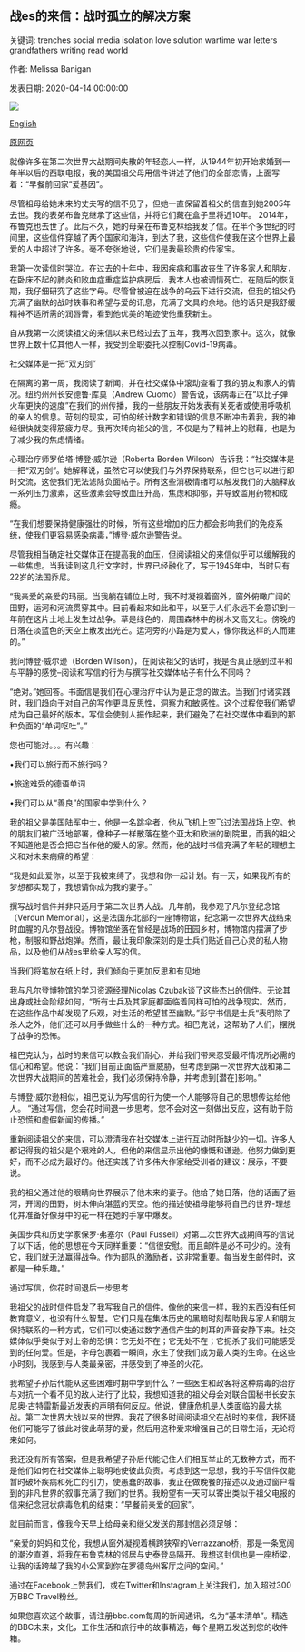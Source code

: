 ## 战es的来信：战时孤立的解决方案

关键词: trenches social media isolation love solution wartime war letters grandfathers writing read world

作者: Melissa Banigan

发表日期: 2020-04-14 00:00:00

![](https://ichef.bbci.co.uk/wwfeatures/live/624_351/images/live/p0/89/f9/p089f98z.jpg)

[English](Letters%20from%20the%20trenches%3A%20A%20wartime%20solution%20to%20isolation.md)

[原网页](https://www.bbc.com/travel/story/20200414-how-letter-writing-can-bring-us-together-in-tough-times)

就像许多在第二次世界大战期间失散的年轻恋人一样，从1944年初开始求婚到一年半以后的西联电报，我的美国祖父母用信件讲述了他们的全部恋情，上面写着：“早餐前回家”爱基因”。

尽管祖母给她未来的丈夫写的信不见了，但她一直保留着祖父的信直到她2005年去世。我的表弟布鲁克继承了这些信，并将它们藏在盒子里将近10年。 2014年，布鲁克也去世了。此后不久，她的母亲在布鲁克林给我发了信。在半个多世纪的时间里，这些信件穿越了两个国家和海洋，到达了我，这些信件使我在这个世界上最爱的人中超过了许多。毫不夸张地说，它们是我最珍贵的传家宝。

我第一次读信时哭泣。在过去的十年中，我因疾病和事故丧生了许多家人和朋友，在卧床不起的肺炎和败血症重症监护病房后，我本人也被调情死亡。在随后的恢复期，我仔细研究了这些字母。尽管曾被迫在战争的乌云下进行交流，但我的祖父仍充满了幽默的战时轶事和希望与爱的讯息，充满了文具的余地。他的话只是我舒缓精神不适所需的润唇膏，看到他优美的笔迹使他重获新生。

自从我第一次阅读祖父的来信以来已经过去了五年，我再次回到家中。这次，就像世界上数十亿其他人一样，我受到全职委托以控制Covid-19病毒。

社交媒体是一把“双刃剑”

在隔离的第一周，我阅读了新闻，并在社交媒体中滚动查看了我的朋友和家人的情况。纽约州州长安德鲁·库莫（Andrew Cuomo）警告说，该病毒正在“以比子弹火车更快的速度”在我们的州传播，我的一些朋友开始发表有关死者或使用呼吸机的亲人的信息。苛刻的现实，可怕的统计数字和错误的信息不断冲击着我，我的神经很快就变得筋疲力尽。我再次转向祖父的信，不仅是为了精神上的慰藉，也是为了减少我的焦虑情绪。

心理治疗师罗伯塔·博登·威尔逊（Roberta Borden Wilson）告诉我：“社交媒体是一把“双刃剑”。她解释说，虽然它可以使我们与外界保持联系，但它也可以进行即时交流，这使我们无法滤除负面帖子。所有这些消极情绪可以触发我们的大脑释放一系列压力激素，这些激素会导致血压升高，焦虑和抑郁，并导致滥用药物和成瘾。

“在我们想要保持健康强壮的时候，所有这些增加的压力都会影响我们的免疫系统，使我们更容易感染病毒，”博登·威尔逊警告说。

尽管我相当确定社交媒体正在提高我的血压，但阅读祖父的来信似乎可以缓解我的一些焦虑。当我读到这几行文字时，世界已经融化了，写于1945年中，当时只有22岁的法国乔尼。

“我亲爱的亲爱的玛丽。当我躺在铺位上时，我不时凝视着窗外，窗外俯瞰广阔的田野，运河和河流贯穿其中。目前看起来如此和平，以至于人们永远不会意识到一年前在这片土地上发生过战争。草是绿色的，周围森林中的树木又高又壮。傍晚的日落在淡蓝色的天空上散发出光芒。运河旁的小路是为爱人，像你我这样的人而建的。”

我问博登·威尔逊（Borden Wilson），在阅读祖父的话时，我是否真正感到过平和与平静的感觉–阅读和写信的行为与撰写社交媒体帖子有什么不同吗？

“绝对。”她回答。书面信是我们在心理治疗中认为是正念的做法。当我们付诸实践时，我们趋向于对自己的写作更具反思性，洞察力和敏感性。这个过程使我们希望成为自己最好的版本。写信会使别人振作起来，我们避免了在社交媒体中看到的那种负面的“单词呕吐”。”

您也可能对。。。有兴趣：

•我们可以旅行而不旅行吗？

•旅途难受的德语单词

•我们可以从“善良”的国家中学到什么？

我的祖父是美国陆军中士，他是一名跳伞者，他从飞机上空飞过法国战场上空。他的朋友们被广泛地部署，像种子一样散落在整个亚太和欧洲的剧院里，而我的祖父不知道他是否会把它当作他的爱人的家。然而，他的战时书信充满了年轻的理想主义和对未来病痛的希望：

“我是如此爱你，以至于我被束缚了。我想和你一起计划。有一天，如果我所有的梦想都实现了，我想请你成为我的妻子。”

撰写战时信件并非只适用于第二次世界大战。几年前，我参观了凡尔登纪念馆（Verdun Memorial），这是法国东北部的一座博物馆，纪念第一次世界大战结束时血腥的凡尔登战役。博物馆坐落在曾经是战场的田园乡村，博物馆内摆满了步枪，制服和野战炮弹。然而，最让我印象深刻的是士兵们贴近自己心灵的私人物品，以及他们从战es里给亲人写的信。

当我们将笔放在纸上时，我们倾向于更加反思和有见地

我与凡尔登博物馆的学习资源经理Nicolas Czubak谈了这些杰出的信件。无论其出身或社会阶级如何，“所有士兵及其家庭都面临着同样可怕的战争现实。然而，在这些作品中却发现了乐观，对生活的希望甚至幽默。”彭宁书信是士兵“表明除了杀人之外，他们还可以用手做些什么的一种方式。祖巴克说，这帮助了人们，摆脱了战争的恐怖。

祖巴克认为，战时的来信可以教会我们耐心，并给我们带来忍受最坏情况所必需的信心和希望。他说：“我们目前正面临严重威胁，但考虑到第一次世界大战和第二次世界大战期间的苦难社会，我们必须保持冷静，并考虑到[潜在]影响。”

与博登·威尔逊相似，祖巴克认为写信的行为使一个人能够将自己的思想传达给他人。 “通过写信，您会花时间退一步思考。您不会对这一刻做出反应，这有助于防止恐慌和虚假新闻的传播。”

重新阅读祖父的来信，可以澄清我在社交媒体上进行互动时所缺少的一切。许多人都记得我的祖父是个艰难的人，但他的来信显示出他的慷慨和谦逊。他努力做到更好，而不必成为最好的。他还实践了许多伟大作家给受训者的建议：展示，不要说。

我的祖父通过他的眼睛向世界展示了他未来的妻子。他给了她日落，他的话画了运河，开阔的田野，树木伸向湛蓝的天空。他的描述使祖母能够将自己的世界-理想化并准备好像芽中的花一样在她的手掌中爆发。

美国步兵和历史学家保罗·弗塞尔（Paul Fussell）对第二次世界大战期间写的信说了以下话，他的思想在今天同样重要：“信很安慰。而且邮件是必不可少的。没有它，我们就无法赢得战争。作为部队的激励者，这非常重要。每当发生邮件时，这都是一种乐趣。”

通过写信，你花时间退后一步思考

我祖父的战时信件启发了我写我自己的信件。像他的来信一样，我的东西没有任何教育意义，也没有什么智慧。它们只是在集体历史的黑暗时刻帮助我与家人和朋友保持联系的一种方式，它们可以使通过数字通信产生的刺耳的声音安静下来。社交媒体似乎类似于对上帝的恐惧：它无处不在；它无处不在；它扼杀了我们可能感受到的任何爱。但是，字母包裹着一瞬间，永生了使我们成为最人类的生命。在这些小时刻，我感到与人类最亲密，并感受到了神圣的火花。

我希望子孙后代能从这些困难时期中学到什么？一些医生和政客将这种病毒的治疗与对抗一个看不见的敌人进行了比较，我想知道我的祖父母会对联合国秘书长安东尼奥·古特雷斯最近发表的声明有何反应。他说，健康危机是人类面临的最大挑战。第二次世界大战以来的世界。我花了很多时间阅读祖父在战时的来信，我怀疑他们可能写了彼此对彼此萌芽的爱，然后用这种爱来增强自己的日常生活，无论将来如何。

我还没有所有答案，但是我希望子孙后代能记住人们相互举止的无数种方式，而不是他们如何在社交媒体上聪明地使彼此负责。考虑到这一思想，我的手写信件仅能暂时破坏疾病和死亡的引力，使愚蠢的故事，我正在做晚餐的描述以及通过窗户看到的非凡世界的叙事充满了我们的世界。我盼望有一天可以寄出类似于祖父电报的信来纪念冠状病毒危机的结束：“早餐前亲爱的回家”。

就目前而言，像我今天早上给母亲和继父发送的那封信必须足够：

“亲爱的妈妈和艾伦，我想从窗外凝视着横跨狭窄的Verrazzano桥，那是一条宽阔的潮汐直道，将我在布鲁克林的邻居与史泰登岛隔开。我想这封信也是一座桥梁，让我的话跨越了我的小公寓到你在罗德岛州客厅之间的空间。”

通过在Facebook上赞我们，或在Twitter和Instagram上关注我们，加入超过300万BBC Travel粉丝。

如果您喜欢这个故事，请注册bbc.com每周的新闻通讯，名为“基本清单”。精选的BBC未来，文化，工作生活和旅行中的故事精选，每个星期五发送到您的收件箱。